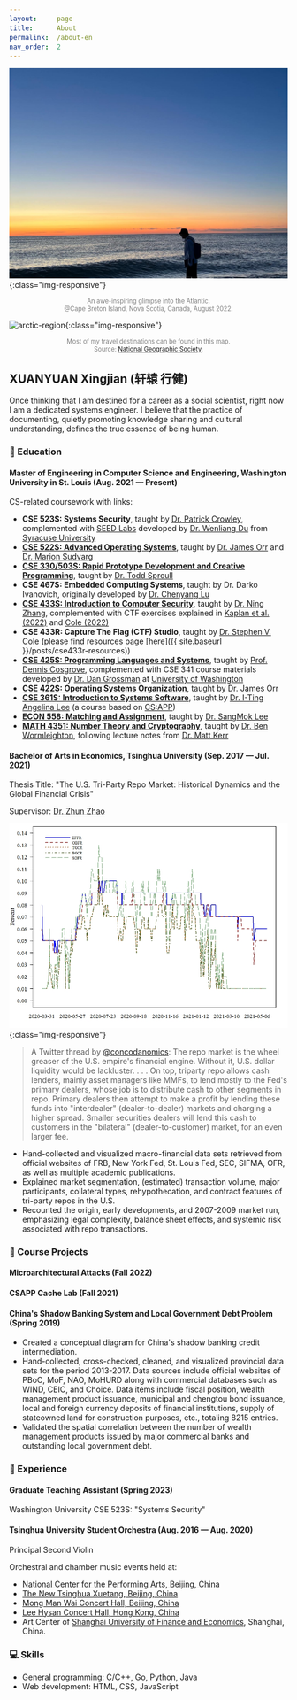 ```yaml
---
layout:     page
title:      About
permalink:  /about-en
nav_order:  2
---
```


![me-at-cbi](/assets/images/about/cbi.jpg){:class="img-responsive"}
<p style="text-align:center;color:gray;font-size:80%;">
An awe-inspiring glimpse into the Atlantic,<br>
@Cape Breton Island, Nova Scotia, Canada, August 2022.
</p>

![arctic-region](https://images.nationalgeographic.org/image/upload/v1638890479/EducationHub/photos/arctic-circle.jpg){:class="img-responsive"}
<p style="text-align:center;color:gray;font-size:80%;">
Most of my travel destinations can be found in this map.<br>
Source: <a href="https://education.nationalgeographic.org/resource/arctic/">National Geographic Society</a>.
</p>

## XUANYUAN Xingjian (轩辕 行健)

<!-- The unordered list immediately after the h1 will be formatted on a single
line. It is intended to be used for contact details
<x.xingian@wustl.edu> | +1 (314) 583-3004 | St. Louis, MO, USA
-->

<!-- The paragraph after the h1 and ul and before the first h2 is optional. It
is intended to be used for a short summary. -->

Once thinking that I am destined for a career as a social scientist, right now I am a dedicated systems engineer. I believe that the practice of documenting, quietly promoting knowledge sharing and cultural understanding, defines the true essence of being human.

### &#127979; Education

#### Master of Engineering in Computer Science and Engineering, Washington University in St. Louis (Aug. 2021 &mdash; Present)

CS-related coursework with links:
  - **CSE 523S: Systems Security**, taught by [Dr. Patrick Crowley](https://www.arl.wustl.edu/~pcrowley/), complemented with [SEED Labs](https://seedsecuritylabs.org/) developed by [Dr. Wenliang Du](https://web.ecs.syr.edu/~wedu/) from [Syracuse University](https://www.syracuse.edu/)
  - [**CSE 522S: Advanced Operating Systems**](https://classes.engineering.wustl.edu/cse522/), taught by [Dr. James Orr](https://www.cse.wustl.edu/~james.orr/) and [Dr. Marion Sudvarg](https://www.sudvarg.com/)
  - [**CSE 330/503S: Rapid Prototype Development and Creative Programming**](https://classes.engineering.wustl.edu/cse330), taught by [Dr. Todd Sproull](https://research.engineering.wustl.edu/~todd/)
  - **CSE 467S: Embedded Computing Systems**, taught by Dr. Darko Ivanovich, originally developed by [Dr. Chenyang Lu](https://www.cse.wustl.edu/~lu/)
  - [**CSE 433S: Introduction to Computer Security**](https://cybersecurity.seas.wustl.edu/ning/teaching/F21cse433s/index.html), taught by [Dr. Ning Zhang](https://engineering.wustl.edu/faculty/Ning-Zhang.html), complemented with CTF exercises explained in [Kaplan et al. (2022)](https://dl.acm.org/doi/pdf/10.1145/3502717.3532153) and [Cole (2022)](https://dl.acm.org/doi/pdf/10.1145/3502718.3524806)
  - **CSE 433R: Capture The Flag (CTF) Studio**, taught by [Dr. Stephen V. Cole](https://github.com/cole-wustl) (please find resources page [here]({{ site.baseurl }}/posts/cse433r-resources))
  - [**CSE 425S: Programming Languages and Systems**](https://www.cse.wustl.edu/~dennis.cosgrove/courses/cse425s/fall22/), taught by [Prof. Dennis Cosgrove](https://www.cse.wustl.edu/~dennis.cosgrove/), complemented with CSE 341 course materials developed by [Dr. Dan Grossman](https://homes.cs.washington.edu/~djg/teachingMaterials/spl/) at [University of Washington](https://www.washington.edu/)
  - [**CSE 422S: Operating Systems Organization**](https://classes.engineering.wustl.edu/cse422/), taught by Dr. James Orr
  - [**CSE 361S: Introduction to Systems Software**](https://www.cse.wustl.edu/~angelee/cse361/), taught by [Dr. I-Ting Angelina Lee](https://www.cse.wustl.edu/~angelee/home_page/) (a course based on [CS:APP](https://csapp.cs.cmu.edu/))
  - [**ECON 558: Matching and Assignment**](https://economics.wustl.edu/matching-and-assignment), taught by [Dr. SangMok Lee](https://sangmok81.github.io/website/)
  - [**MATH 4351: Number Theory and Cryptography**](https://sites.google.com/view/benw/teaching/math-4351-spring-22), taught by [Dr. Ben Wormleighton](https://sites.google.com/view/benw/), following lecture notes from [Dr. Matt Kerr](https://www.math.wustl.edu/~matkerr/)

#### Bachelor of Arts in Economics, Tsinghua University (Sep. 2017 &mdash; Jul. 2021)

Thesis Title: "The U.S. Tri­-Party Repo Market: Historical Dynamics and the Global Financial Crisis"

Supervisor: [Dr. Zhun Zhao](https://www.tioe.tsinghua.edu.cn/info/1180/1309.htm)

![overnight-reference-rates](/assets/images/about/overnight-reference-rates.jpeg){:class="img-responsive"}

> A Twitter thread by [@concodanomics](https://twitter.com/concodanomics): The repo market is the wheel greaser of the U.S. empire's financial engine. Without it, U.S. dollar liquidity would be lackluster. . . . On top, triparty repo allows cash lenders, mainly asset managers like MMFs, to lend mostly to the Fed's primary dealers, whose job is to distribute cash to other segments in repo. Primary dealers then attempt to make a profit by lending these funds into "interdealer" (dealer-to-dealer) markets and charging a higher spread. Smaller securities dealers will lend this cash to customers in the "bilateral" (dealer-to-customer) market, for an even larger fee.

  - Hand-collected and visualized macro-­financial data sets retrieved from official websites of FRB, New York Fed, St. Louis Fed, SEC, SIFMA, OFR, as well as multiple academic publications.
  - Explained market segmentation, (estimated) transaction volume, major participants, collateral types, rehypothecation, and contract features of tri-party repos in the U.S.
  - Recounted the origin, early developments, and 2007-2009 market run, emphasizing legal complexity, balance sheet effects, and systemic risk associated with repo transactions.

### &#128194; Course Projects

#### Microarchitectural Attacks (Fall 2022)

#### CSAPP Cache Lab (Fall 2021)

#### China's Shadow Banking System and Local Government Debt Problem (Spring 2019)

- Created a conceptual diagram for China's shadow banking credit intermediation.
- Hand-collected, cross-checked, cleaned, and visualized provincial data sets for the period 2013-2017. Data sources include official websites of PBoC, MoF, NAO, MoHURD along with commercial databases such as WIND, CEIC, and Choice. Data items include fiscal position, wealth management product issuance, municipal and chengtou bond issuance, local and foreign currency deposits of financial institutions, supply of state­owned land for construction purposes, etc., totaling 8215 entries.
- Validated the spatial correlation between the number of wealth management products issued by major commercial banks and outstanding local government debt.

### &#128205; Experience

#### Graduate Teaching Assistant (Spring 2023)

Washington University CSE 523S: "Systems Security"

#### Tsinghua University Student Orchestra (Aug. 2016 &mdash; Aug. 2020)

Principal Second Violin

Orchestral and chamber music events held at:
- [National Center for the Performing Arts, Beijing, China](http://en.chncpa.org/)
- [The New Tsinghua Xuetang, Beijing, China](https://www.tsinghua.edu.cn/en/Campus/Student_Life/Arts_Culture.htm)
- [Mong Man Wai Concert Hall, Beijing, China](https://www.tsinghua.edu.cn/en/Campus/Student_Life/Arts_Culture.htm)
- [Lee Hysan Concert Hall, Hong Kong, China](https://www.arts.cuhk.edu.hk/~music/facility/1)
- Art Center of [Shanghai University of Finance and Economics](https://english.sufe.edu.cn/), Shanghai, China.

### &#128187; Skills

 - General programming: C/C++, Go, Python, Java
 - Web development: HTML, CSS, JavaScript